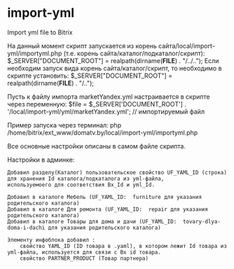 # import-yml
Import yml file to Bitrix


На данный момент скрипт запускается из корень сайта/local/import-yml/importyml.php  (т.е. корень сайта/каталог/подкаталог/скрипт):
        $_SERVER["DOCUMENT_ROOT"] = realpath(dirname(__FILE__) . "/../..");
Если необходим запуск вида корень сайта/каталог/скрипт, то необходимо в скрипте установить:
        $_SERVER["DOCUMENT_ROOT"] = realpath(dirname(__FILE__) . "/..");

Пусть к файлу импорта marketYandex.yml настраивается в скрипте через переменную:
    $file = $_SERVER['DOCUMENT_ROOT'] . '/local/import-yml/yml/marketYandex.yml';  // импортируемый файл

Пример запуска через терминал: php /home/bitrix/ext_www/domatv.by/local/import-yml/importyml.php

Все основные настройки описаны в самом файле скрипта.


Настройки в админке:

    Добавил разделу(Каталог) пользовательское свойство UF_YAML_ID (строка) для хранения Id каталога/подкаталога из yml-файла,
    используемоего для соответствия Bx_Id и yml_Id.

    Добавил в каталоге Мебель (UF_YAML_ID:  furniture для указания родительского каталога)
    Добавил в каталоге Для ремонта (UF_YAML_ID:  repair для указания родительского каталога)
    Добавил в каталоге Товары для дома и дачи (UF_YAML_ID:  tovary-dlya-doma-i-dachi для указания родительского каталога)

    Элементу инфоблока добавил :
        свойство YAML_ID (ID товара в .yaml), в котором лежит Id товара из yml-файла, используется для связи с Bx id товара.
        свойство PARTNER_PRODUCT (Товар партнера)
